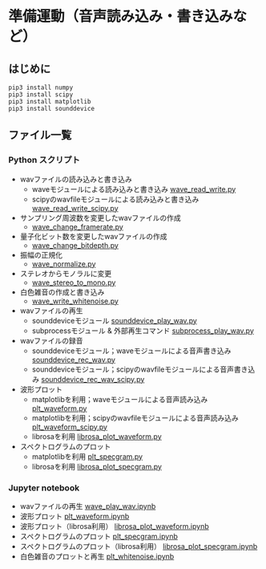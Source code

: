 # 準備運動（音声読み込み・書き込みなど）
## はじめに
```
pip3 install numpy
pip3 install scipy
pip3 install matplotlib
pip3 install sounddevice
```

## ファイル一覧
### Python スクリプト
- wavファイルの読み込みと書き込み
  - waveモジュールによる読み込みと書き込み [wave_read_write.py](https://github.com/tam17aki/speech_process_exercise/blob/master/WarmUp/wave_read_write.py)
  - scipyのwavfileモジュールによる読み込みと書き込み [wave_read_write_scipy.py](https://github.com/tam17aki/speech_process_exercise/blob/master/WarmUp/wave_read_write_scipy.py)
- サンプリング周波数を変更したwavファイルの作成 
  - [wave_change_framerate.py](https://github.com/tam17aki/speech_process_exercise/blob/master/WarmUp/wave_change_framerate.py)
- 量子化ビット数を変更したwavファイルの作成
  - [wave_change_bitdepth.py](https://github.com/tam17aki/speech_process_exercise/blob/master/WarmUp/wave_change_bitdepth.py)
- 振幅の正規化
  - [wave_normalize.py](https://github.com/tam17aki/speech_process_exercise/blob/master/WarmUp/wave_normalize.py)
- ステレオからモノラルに変更
  - [wave_stereo_to_mono.py](https://github.com/tam17aki/speech_process_exercise/blob/master/WarmUp/wave_stereo_to_mono.py)
- 白色雑音の作成と書き込み
  - [wave_write_whitenoise.py](https://github.com/tam17aki/speech_process_exercise/blob/master/WarmUp/wave_write_whitenoise.py)
- wavファイルの再生
  - sounddeviceモジュール [sounddevice_play_wav.py](https://github.com/tam17aki/speech_process_exercise/blob/master/WarmUp/sounddevice_play_wav.py)
  - subprocessモジュール & 外部再生コマンド [subprocess_play_wav.py](https://github.com/tam17aki/speech_process_exercise/blob/master/WarmUp/subprocess_play_wav.py)
- wavファイルの録音
  - sounddeviceモジュール；waveモジュールによる音声書き込み [sounddevice_rec_wav.py](https://github.com/tam17aki/speech_process_exercise/blob/master/WarmUp/sounddevice_rec_wav.py)
  - sounddeviceモジュール；scipyのwavfileモジュールによる音声書き込み [sounddevice_rec_wav_scipy.py](https://github.com/tam17aki/speech_process_exercise/blob/master/WarmUp/sounddevice_rec_wav_scipy.py)
- 波形プロット
  - matplotlibを利用；waveモジュールによる音声読み込み [plt_waveform.py](https://github.com/tam17aki/speech_process_exercise/blob/master/WarmUp/plt_waveform.py)
  - matplotlibを利用；scipyのwavfileモジュールによる音声読み込み [plt_waveform_scipy.py](https://github.com/tam17aki/speech_process_exercise/blob/master/WarmUp/plt_waveform_scipy.py)
  - librosaを利用 [librosa_plot_waveform.py](https://github.com/tam17aki/speech_process_exercise/blob/master/WarmUp/librosa_plot_waveform.py)
- スペクトログラムのプロット
  - matplotlibを利用 [plt_specgram.py](https://github.com/tam17aki/speech_process_exercise/blob/master/WarmUp/plt_specgram.py)
  - librosaを利用 [librosa_plot_specgram.py](https://github.com/tam17aki/speech_process_exercise/blob/master/WarmUp/librosa_plot_specgram.py)
### Jupyter notebook
- wavファイルの再生 [wave_play_wav.ipynb](https://nbviewer.jupyter.org/github/tam17aki/speech_process_exercise/blob/master/WarmUp/wave_play_wav.ipynb)
- 波形プロット [plt_waveform.ipynb](https://nbviewer.jupyter.org/github/tam17aki/speech_process_exercise/blob/master/WarmUp/plt_waveform.ipynb)
- 波形プロット（librosa利用） [librosa_plot_waveform.ipynb](https://nbviewer.jupyter.org/github/tam17aki/speech_process_exercise/blob/master/WarmUp/librosa_plot_waveform.ipynb)
- スペクトログラムのプロット [plt_specgram.ipynb](https://github.com/tam17aki/speech_process_exercise/blob/master/WarmUp/plt_specgram.ipynb)
- スペクトログラムのプロット（librosa利用） [librosa_plot_specgram.ipynb](https://github.com/tam17aki/speech_process_exercise/blob/master/WarmUp/librosa_plot_specgram.ipynb)
- 白色雑音のプロットと再生 [plt_whitenoise.ipynb](https://github.com/tam17aki/speech_process_exercise/blob/master/WarmUp/plt_whitenoise.ipynb)

